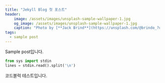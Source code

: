 ```yaml
---
title: "Jekyll Blog 첫 포스트"
header:
    image: /assets/images/unsplash-sample-wallpaper-1.jpg
    og_image: /assets/images/unsplash-sample-wallpaper-1.jpg
    caption: "Photo by [**Jack Brind**](https://unsplash.com/@brindo_?utm_source=unsplash&utm_medium=referral&utm_content=creditCopyText) on [**Unsplash**](https://unsplash.com)"
tags: 
  - sample post
---
```


Sample post입니다.

```python
from sys import stdin
lines = stdin.read().split('\n')
```

코드블럭 테스트입니다.